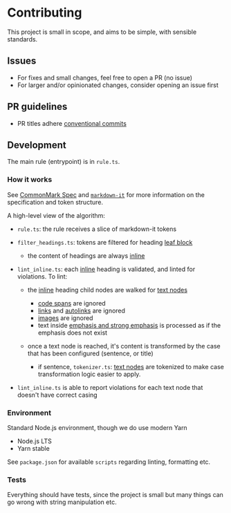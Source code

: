 # Contributing

This project is small in scope, and aims to be simple, with sensible standards.

## Issues

- For fixes and small changes, feel free to open a PR (no issue)
- For larger and/or opinionated changes, consider opening an issue first

## PR guidelines

- PR titles adhere [conventional commits]

## Development

The main rule (entrypoint) is in `rule.ts`.

### How it works

See [CommonMark Spec] and [`markdown-it`] for more information on the
specification and token structure.

A high-level view of the algorithm:

- `rule.ts`: the rule receives a slice of markdown-it tokens

- `filter_headings.ts`: tokens are filtered for heading [leaf block]

  - the content of headings are always [inline]

- `lint_inline.ts`: each [inline] heading is validated, and linted for
  violations. To lint:

  - the [inline] heading child nodes are walked for [text nodes]

    - [code spans] are ignored
    - [links] and [autolinks] are ignored
    - [images] are ignored
    - text inside [emphasis and strong emphasis] is processed as if the emphasis
      does not exist

  - once a text node is reached, it's content is transformed by the case that
    has been configured (sentence, or title)

    - if sentence, `tokenizer.ts`: [text nodes] are tokenized to make case
      transformation logic easier to apply.

- `lint_inline.ts` is able to report violations for each text node that doesn't
  have correct casing

### Environment

Standard Node.js environment, though we do use modern Yarn

- Node.js LTS
- Yarn stable

See `package.json` for available `scripts` regarding linting, formatting etc.

### Tests

Everything should have tests, since the project is small but many things can go
wrong with string manipulation etc.

[conventional commits]: https://www.conventionalcommits.org/en/v1.0.0/
[CommonMark Spec]: https://spec.commonmark.org/current/
[`markdown-it`]: https://markdown-it.github.io/
[leaf block]: https://spec.commonmark.org/current/#leaf-blocks
[inline]: https://spec.commonmark.org/current/#inlines
[text nodes]: https://spec.commonmark.org/current/#textual-content
[code spans]: https://spec.commonmark.org/current/#code-spans
[links]: https://spec.commonmark.org/current/#links
[autolinks]: https://spec.commonmark.org/current/#autolinks
[images]: https://spec.commonmark.org/current/#images
[emphasis and strong emphasis]:
  https://spec.commonmark.org/current/#emphasis-and-strong-emphasis
